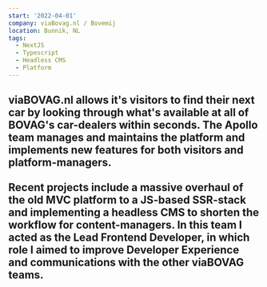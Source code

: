 ```yaml
---
start: '2022-04-01'
company: viaBovag.nl / Bovemij
location: Bunnik, NL
tags:
  - NextJS
  - Typescript
  - Headless CMS
  - Platform
---
```

viaBOVAG.nl allows it's visitors to find their next car by looking through what's available at all of BOVAG's car-dealers within seconds. The Apollo team manages and maintains the platform and implements new features for both visitors and platform-managers.<br><br>Recent projects include a massive overhaul of the old MVC platform to a JS-based SSR-stack and implementing a headless CMS to shorten the workflow for content-managers. In this team I acted as the Lead Frontend Developer, in which role I aimed to improve Developer Experience and communications with the other viaBOVAG teams.
---